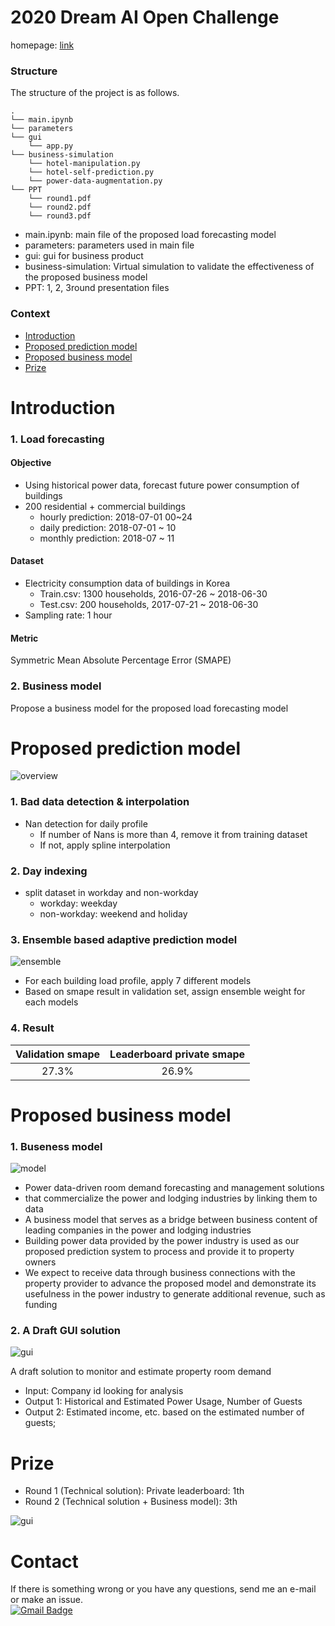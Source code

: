 2020 Dream AI Open Challenge
=======================================
homepage: [link](https://dreamai.kr/fair_open)

### __Structure__
The structure of the project is as follows.
```setup
.
└── main.ipynb
└── parameters
└── gui
    └── app.py
└── business-simulation
    └── hotel-manipulation.py
    └── hotel-self-prediction.py
    └── power-data-augmentation.py
└── PPT
    └── round1.pdf
    └── round2.pdf
    └── round3.pdf
```
* main.ipynb: main file of the proposed load forecasting model
* parameters: parameters used in main file
* gui: gui for business product
* business-simulation: Virtual simulation to validate the effectiveness of the proposed business model
* PPT: 1, 2, 3round presentation files

### __Context__
* [Introduction](#introduction)
* [Proposed prediction model](#proposed-prediction-model)
* [Proposed business model](#proposed-business-model)
* [Prize](#prize)


Introduction
==================
### 1. Load forecasting
#### Objective
* Using historical power data, forecast future power consumption of buildings
* 200 residential + commercial buildings
    * hourly prediction: 2018-07-01 00~24
    * daily prediction: 2018-07-01 ~ 10
    * monthly prediction: 2018-07 ~ 11

#### Dataset
* Electricity consumption data of buildings in Korea
    * Train.csv: 1300 households, 2016-07-26 ~ 2018-06-30
    * Test.csv: 200 households, 2017-07-21 ~ 2018-06-30
* Sampling rate: 1 hour

#### Metric
Symmetric Mean Absolute Percentage Error (SMAPE)

### 2. Business model
Propose a business model for the proposed load forecasting model

Proposed prediction model
==================
![overview](img/overview.png)

###  1. Bad data detection & interpolation
* Nan detection for daily profile
    * If number of Nans is more than 4, remove it from training dataset
    * If not, apply spline interpolation

### 2. Day indexing
* split dataset in workday and non-workday
    * workday: weekday
    * non-workday: weekend and holiday

### 3. Ensemble based adaptive prediction model
![ensemble](img/ensemble.png)
* For each building load profile, apply 7 different models
* Based on smape result in validation set, assign ensemble weight for each models

### 4. Result
|Validation smape|Leaderboard private smape|  
|:------------:|:------------:|
|27.3%|26.9%|


Proposed business model
==================
### 1. Buseness model
![model](img/model.png)

* Power data-driven room demand forecasting and management solutions 
* that commercialize the power and lodging industries by linking them to data
* A business model that serves as a bridge between business content of leading companies in the power and lodging industries
* Building power data provided by the power industry is used as our proposed prediction system to process and provide it to property owners
* We expect to receive data through business connections with the property provider to advance the proposed model and demonstrate its usefulness in the power industry to generate additional revenue, such as funding

### 2. A Draft GUI solution
![gui](img/gui.png)

A draft solution to monitor and estimate property room demand
* Input: Company id looking for analysis
* Output 1: Historical and Estimated Power Usage, Number of Guests
* Output 2: Estimated income, etc. based on the estimated number of guests;

Prize
==================
* Round 1 (Technical solution): Private leaderboard: 1th
* Round 2 (Technical solution + Business model): 3th 
 
![gui](img/꿈아이.jpg)


Contact
==================
If there is something wrong or you have any questions, send me an e-mail or make an issue.  
[![Gmail Badge](https://img.shields.io/badge/-Gmail-d14836?style=flat-square&logo=Gmail&logoColor=white&link=mailto:pond9816@gmail.com)](mailto:pond9816@gmail.com)